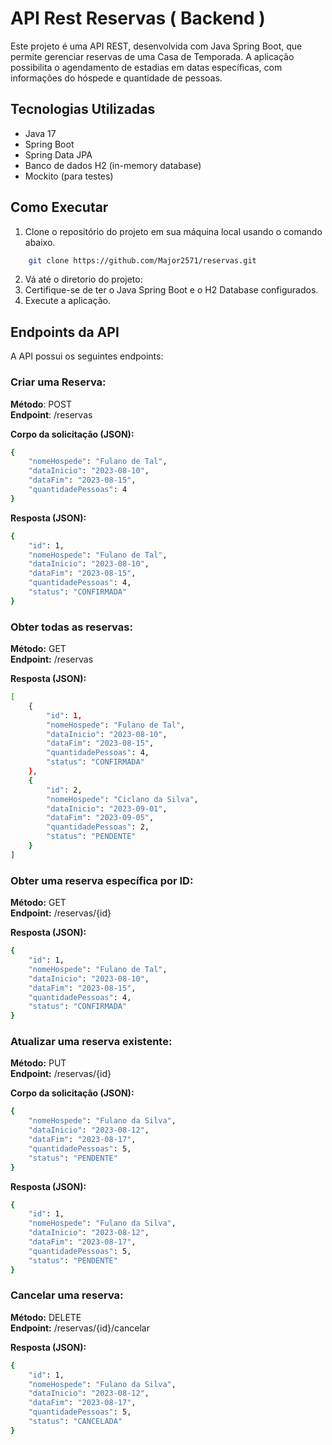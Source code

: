 # API Rest Reservas ( Backend )

Este projeto é uma API REST, desenvolvida com Java Spring Boot, que permite gerenciar reservas de uma Casa de Temporada. A aplicação possibilita o agendamento de estadias em datas específicas, com informações do hóspede e quantidade de pessoas.

## Tecnologias Utilizadas

-   Java 17
-   Spring Boot
-   Spring Data JPA
-   Banco de dados H2 (in-memory database)
-   Mockito (para testes)

## Como Executar

1. Clone o repositório do projeto em sua máquina local usando o comando abaixo.

```bash
    git clone https://github.com/Major2571/reservas.git
```
2. Vá até o diretorio do projeto: 
3.  Certifique-se de ter o Java Spring Boot e o H2 Database configurados.
4.  Execute a aplicação.


## Endpoints da API
A API possui os seguintes endpoints:

### Criar uma Reserva:
**Método**: POST      
**Endpoint**: /reservas    

**Corpo da solicitação (JSON):**
```bash
{
	"nomeHospede": "Fulano de Tal",
	"dataInicio": "2023-08-10",
	"dataFim": "2023-08-15",
	"quantidadePessoas": 4
}
```

**Resposta (JSON):**
```bash
{
	"id": 1,
	"nomeHospede": "Fulano de Tal",
	"dataInicio": "2023-08-10",
	"dataFim": "2023-08-15",
	"quantidadePessoas": 4,
	"status": "CONFIRMADA"
}
```

### Obter todas as reservas:
**Método:** GET  
**Endpoint:** /reservas  

**Resposta (JSON):**  
```bash
[ 
	{ 
		"id": 1, 
		"nomeHospede": "Fulano de Tal", 
		"dataInicio": "2023-08-10", 
		"dataFim": "2023-08-15", 
		"quantidadePessoas": 4, 
		"status": "CONFIRMADA" 
	}, 
	{ 
		"id": 2, 
		"nomeHospede": "Ciclano da Silva", 
		"dataInicio": "2023-09-01", 
		"dataFim": "2023-09-05", 
		"quantidadePessoas": 2, 
		"status": "PENDENTE" 
	}
]
```

### Obter uma reserva específica por ID:
**Método:** GET  
**Endpoint:** /reservas/{id}  

**Resposta (JSON):**
```bash
{
	"id": 1,
	"nomeHospede": "Fulano de Tal",
	"dataInicio": "2023-08-10",
	"dataFim": "2023-08-15",
	"quantidadePessoas": 4,
	"status": "CONFIRMADA"
}
```

### Atualizar uma reserva existente:
**Método:** PUT  
**Endpoint:** /reservas/{id}  

**Corpo da solicitação (JSON):**  
```bash
{
	"nomeHospede": "Fulano da Silva",
	"dataInicio": "2023-08-12",
	"dataFim": "2023-08-17",
	"quantidadePessoas": 5,
	"status": "PENDENTE"
}
```
**Resposta (JSON):**
```bash
{
	"id": 1,
	"nomeHospede": "Fulano da Silva",
	"dataInicio": "2023-08-12",
	"dataFim": "2023-08-17",
	"quantidadePessoas": 5,
	"status": "PENDENTE"
}
```

### Cancelar uma reserva:
**Método:** DELETE  
**Endpoint:** /reservas/{id}/cancelar

**Resposta (JSON):**  
```bash
{
	"id": 1,
	"nomeHospede": "Fulano da Silva",
	"dataInicio": "2023-08-12",
	"dataFim": "2023-08-17",
	"quantidadePessoas": 5,
	"status": "CANCELADA"
}
```

